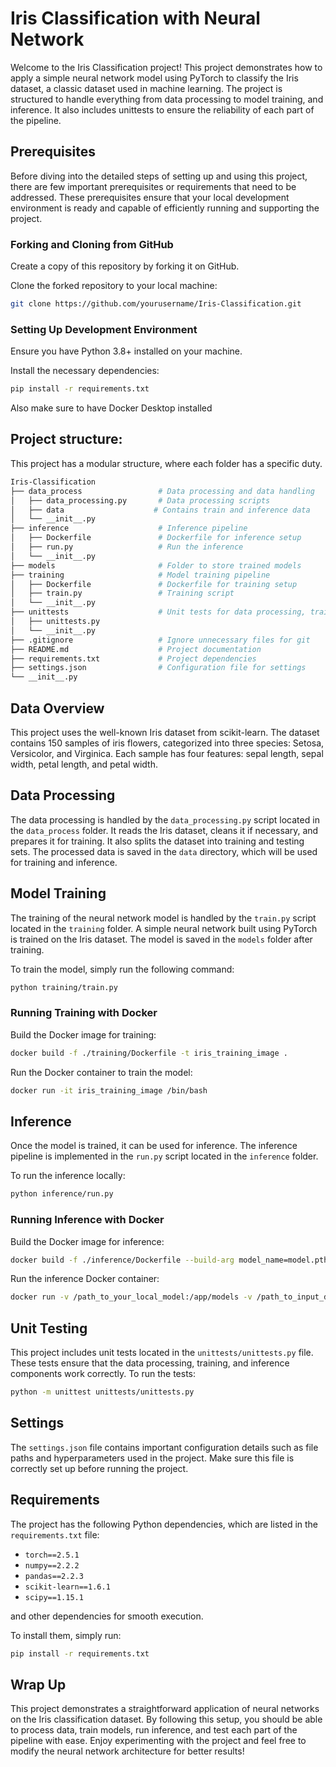 # Iris Classification with Neural Network
Welcome to the Iris Classification project! This project demonstrates how to apply a simple neural network model using PyTorch to classify the Iris dataset, a classic dataset used in machine learning. The project is structured to handle everything from data processing to model training, and inference. It also includes unittests to ensure the reliability of each part of the pipeline.

## Prerequisites

Before diving into the detailed steps of setting up and using this project, there are few important prerequisites or requirements that need to be addressed. These prerequisites ensure that your local development environment is ready and capable of efficiently running and supporting the project. 

### Forking and Cloning from GitHub
Create a copy of this repository by forking it on GitHub.

Clone the forked repository to your local machine:

```bash
git clone https://github.com/yourusername/Iris-Classification.git
```

### Setting Up Development Environment
Ensure you have Python 3.8+ installed on your machine. 

Install the necessary dependencies:

```bash
pip install -r requirements.txt
```

Also make sure to have Docker Desktop installed

## Project structure:

This project has a modular structure, where each folder has a specific duty.

```bash
Iris-Classification
├── data_process                 # Data processing and data handling
│   ├── data_processing.py       # Data processing scripts
│   ├── data                    # Contains train and inference data
│   └── __init__.py
├── inference                    # Inference pipeline
│   ├── Dockerfile               # Dockerfile for inference setup
│   ├── run.py                   # Run the inference
│   └── __init__.py
├── models                       # Folder to store trained models
├── training                     # Model training pipeline
│   ├── Dockerfile               # Dockerfile for training setup
│   ├── train.py                 # Training script
│   └── __init__.py
├── unittests                    # Unit tests for data processing, training, and inference
│   ├── unittests.py
│   └── __init__.py
├── .gitignore                   # Ignore unnecessary files for git
├── README.md                    # Project documentation
├── requirements.txt             # Project dependencies
├── settings.json                # Configuration file for settings
└── __init__.py

```

## Data Overview
This project uses the well-known Iris dataset from scikit-learn. The dataset contains 150 samples of iris flowers, categorized into three species: Setosa, Versicolor, and Virginica. Each sample has four features: sepal length, sepal width, petal length, and petal width.

## Data Processing
The data processing is handled by the `data_processing.py` script located in the `data_process` folder. It reads the Iris dataset, cleans it if necessary, and prepares it for training. It also splits the dataset into training and testing sets. The processed data is saved in the `data` directory, which will be used for training and inference.


## Model Training
The training of the neural network model is handled by the `train.py` script located in the `training` folder. A simple neural network built using PyTorch is trained on the Iris dataset. The model is saved in the `models` folder after training.

To train the model, simply run the following command:

```bash
python training/train.py
```

### Running Training with Docker
Build the Docker image for training:

```bash
docker build -f ./training/Dockerfile -t iris_training_image .
```

Run the Docker container to train the model:

```bash
docker run -it iris_training_image /bin/bash
```

## Inference 
Once the model is trained, it can be used for inference. The inference pipeline is implemented in the `run.py` script located in the `inference` folder.

To run the inference locally:

```bash
python inference/run.py
```

### Running Inference with Docker
Build the Docker image for inference:

```bash
docker build -f ./inference/Dockerfile --build-arg model_name=model.pth -t iris_inference_image .
```

Run the inference Docker container:

```bash
docker run -v /path_to_your_local_model:/app/models -v /path_to_input_data:/app/input -v /path_to_output_data:/app/output iris_inference_image
```

## Unit Testing
This project includes unit tests located in the `unittests/unittests.py` file. These tests ensure that the data processing, training, and inference components work correctly.
To run the tests:

```bash
python -m unittest unittests/unittests.py
```

## Settings
The `settings.json` file contains important configuration details such as file paths and hyperparameters used in the project. Make sure this file is correctly set up before running the project.

## Requirements
The project has the following Python dependencies, which are listed in the `requirements.txt` file:

- `torch==2.5.1`
- `numpy==2.2.2`
- `pandas==2.2.3`
- `scikit-learn==1.6.1`
- `scipy==1.15.1`

and other dependencies for smooth execution.

To install them, simply run:
```bash
pip install -r requirements.txt
```

## Wrap Up
This project demonstrates a straightforward application of neural networks on the Iris classification dataset. By following this setup, you should be able to process data, train models, run inference, and test each part of the pipeline with ease. Enjoy experimenting with the project and feel free to modify the neural network architecture for better results!